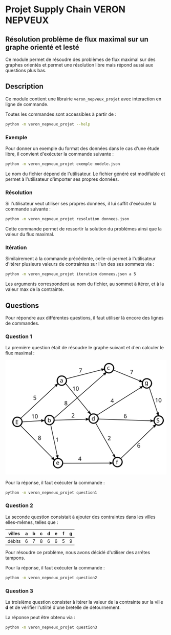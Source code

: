 # Projet Supply Chain VERON NEPVEUX
## Résolution problème de flux maximal sur un graphe orienté et lesté

Ce module permet de résoudre des problèmes de flux maximal sur des graphes orientés et 
permet une résolution libre mais répond aussi aux questions plus bas.

## Description 

Ce module contient une librairie `veron_nepveux_projet` avec interaction en ligne de commande. 

Toutes les commandes sont accessibles à partir de :

```sh
python -m veron_nepveux_projet --help
```

### Exemple 

Pour donner un exemple du format des données dans le cas d'une étude libre, il convient d'exécuter la commande suivante :

```sh
python -m veron_nepveux_projet exemple modele.json
```

Le nom du fichier dépend de l'utilisateur.
Le fichier généré est modifiable et permet à l'utilisateur d'importer ses propres données.

### Résolution

Si l'utilisateur veut utiliser ses propres données, il lui suffit d'exécuter la commande suivante :

```sh
python -m veron_nepveux_projet resolution donnees.json
```

Cette commande permet de ressortir la solution du problèmes ainsi que la valeur du flux maximal.

### Itération

Similairement à la commande précédente, celle-ci permet à l'utilisateur d'itérer plusieurs valeurs de contraintes sur l'un des ses sommets via :

```sh
python -m veron_nepveux_projet iteration donnees.json a 5
```

Les arguments correspondent au nom du fichier, au sommet à itérer, et à la valeur max de la contrainte.

## Questions

Pour répondre aux différentes questions, il faut utiliser là encore des lignes de commandes.

### Question 1

La première question était de résoudre le graphe suivant et d'en calculer le flux maximal : 

![reseau](reseau.svg)

Pour la réponse, il faut exécuter la commande :

```sh
python -m veron_nepveux_projet question1
```

### Question 2

La seconde question consistait à ajouter des contraintes dans les villes elles-mêmes, telles que :

| villes | a   | b   | c   | d   | e   | f   | g   |
| ------ | --- | --- | --- | --- | --- | --- | --- |
| débits | 6   | 7   | 8   | 6   | 6   | 5   | 9   |

Pour résoudre ce problème, nous avons décidé d'utiliser des arrêtes tampons.

Pour la réponse, il faut exécuter la commande :

```sh
python -m veron_nepveux_projet question2
```

### Question 3

La troisième question consister à itérer la valeur de la contrainte sur la ville **d** et de vérifier l'utilité d'une bretelle de détournement.

La réponse peut être obtenu via : 

```sh
python -m veron_nepveux_projet question3
```